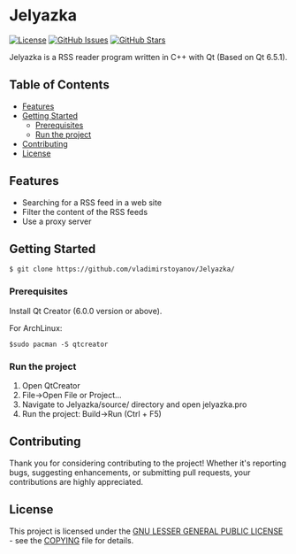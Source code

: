 # Jelyazka

[![License](https://img.shields.io/badge/license-LGPL-blue.svg)](https://github.com/vladimirstoyanov/Jelyazka/blob/main/LICENSE)
[![GitHub Issues](https://img.shields.io/github/issues/vladimirstoyanov/Jelyazka)](https://github.com/vladimirstoyanov/Jelyazka/issues)
[![GitHub Stars](https://img.shields.io/github/stars/vladimirstoyanov/Jelyazka)](https://github.com/vladimirstoyanov/Jelyazka/stargazers)

Jelyazka is a RSS reader program written in C++ with Qt (Based on Qt 6.5.1).

## Table of Contents

- [Features](#features)
- [Getting Started](#getting-started)
  - [Prerequisites](#prerequisites)
  - [Run the project](#run-the-project)
- [Contributing](#contributing)
- [License](#license)

## Features

- Searching for a RSS feed in a web site
- Filter the content of the RSS feeds
- Use a proxy server

## Getting Started

`$ git clone https://github.com/vladimirstoyanov/Jelyazka/`

### Prerequisites

Install Qt Creator (6.0.0 version or above).

For ArchLinux:

`$sudo pacman -S qtcreator`

### Run the project
1. Open QtCreator
2. File->Open File or Project...
3. Navigate to Jelyazka/source/ directory and open jelyazka.pro
4. Run the project: Build->Run (Ctrl + F5)

## Contributing

Thank you for considering contributing to the project! Whether it's reporting bugs, suggesting enhancements, or submitting pull requests, your contributions are highly appreciated.

## License
This project is licensed under the [GNU LESSER GENERAL PUBLIC LICENSE](COPYING) - see the [COPYING](COPYING) file for details.




